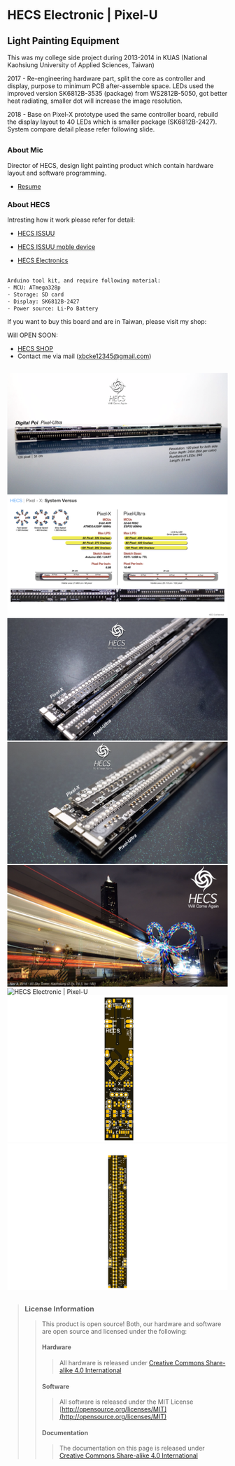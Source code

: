 # HECS Electronic | Pixel-U
## Light Painting Equipment

This was my college side project during 2013-2014 in KUAS (National Kaohsiung University of Applied Sciences, Taiwan)

2017 - Re-engineering hardware part, split the core as controller and display, purpose to minimum PCB after-assemble space. LEDs used the improved version SK6812B-3535 (package) from WS2812B-5050, got better heat radiating, smaller dot will increase the image resolution.

2018 - Base on Pixel-X prototype used the same controller board, rebuild the display layout to 40 LEDs which is smaller package (SK6812B-2427). System compare detail please refer following slide.

## 

### **About Mic**

Director of HECS, design light painting product which contain hardware layout and software programming.

- [Resume](https://drive.google.com/file/d/1NEWwNo3X4ogJMNzp6jpFyT0a6GPGhs7Q/view)

### **About HECS**

Intresting how it work please refer for detail:

- [HECS ISSUU](https://issuu.com/home/published/hecs_book)

- [HECS ISSUU moble device](https://issuu.com/home/published/hecs-book_issuu)

- [HECS Electronics](https://drive.google.com/file/d/1tgr780FQ_Ib0JO3FdQn_M6LVbDeVmUmG/view?usp=sharing)

## 

```
Arduino tool kit, and require following material:
- MCU: ATmega328p
- Storage: SD card
- Display: SK6812B-2427
- Power source: Li-Po Battery
```

If you want to buy this board and are in Taiwan, please visit my shop: 

Will OPEN SOON:
* [HECS SHOP](https://www.)
* Contact me via mail (xbcke12345@gmail.com)

## 
![*HECS Electronic | Pixel-U*](https://github.com/Mic-Tsai/HECS_Electronic-Pixel_U/blob/master/res/Pixel-U-1.png)
![*HECS Electronic | Pixel-U*](https://github.com/Mic-Tsai/HECS_Electronic-Pixel_U/blob/master/res/Pixel-U-2.png)
![*HECS Electronic | Pixel-U*](https://github.com/Mic-Tsai/HECS_Electronic-Pixel_U/blob/master/res/Pixel-U-3.png)
![*HECS Electronic | Pixel-U*](https://github.com/Mic-Tsai/HECS_Electronic-Pixel_U/blob/master/res/Pixel-U-4.png)
![*HECS Electronic | Pixel-U*](https://github.com/Mic-Tsai/HECS_Electronic-Pixel_U/blob/master/res/Pixel-U-5.png)
![*HECS Electronic | Pixel-U*](https://github.com/Mic-Tsai/HECS_Electronic-Pixel_U/blob/master/res/Pixel-U-6.png)
![*HECS Electronic | Pixel-U*](https://github.com/Mic-Tsai/HECS_Electronic-Pixel_U/blob/master/res/Pixel-X_Main_Control_v11-1.png)
![*HECS Electronic | Pixel-U*](https://github.com/Mic-Tsai/HECS_Electronic-Pixel_U/blob/master/res/Pixel-X_Display_v4_sk6805-2427-40pixel_0.97x_re_place-1.png)
## 


>### License Information
>>This product is open source! Both, our hardware and software are open source and licensed under the following:
>>#### Hardware
>>>All hardware is released under [Creative Commons Share-alike 4.0 International](http://creativecommons.org/licenses/by-sa/4.0/)
>>#### Software 
>>>All software is released under the MIT License [http://opensource.org/licenses/MIT](http://opensource.org/licenses/MIT)
>>#### Documentation
>>>The documentation on this page is released under [Creative Commons Share-alike 4.0 International](http://creativecommons.org/licenses/by-sa/4.0/)
